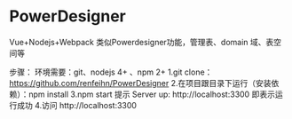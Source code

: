# PowerDesigner
Vue+Nodejs+Webpack  类似Powerdesigner功能，管理表、domain 域、表空间等

步骤：
环境需要：git、nodejs 4+ 、npm 2+
1.git clone： https://github.com/renfeihn/PowerDesigner
2.在项目跟目录下运行（安装依赖）：npm install
3.npm start  提示 Server up: http://localhost:3300 即表示运行成功
4.访问 http://localhost:3300
